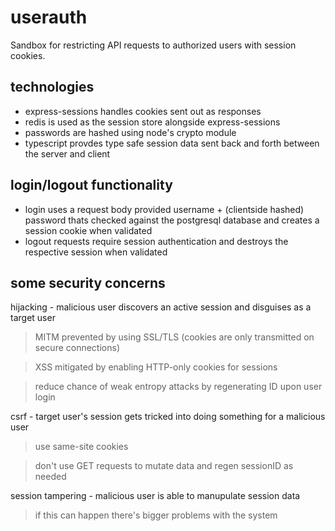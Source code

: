 # userauth

Sandbox for restricting API requests to authorized users with session cookies.

technologies
---
- express-sessions handles cookies sent out as responses
- redis is used as the session store alongside express-sessions
- passwords are hashed using node's crypto module
- typescript provdes type safe session data sent back and forth between the server and client

login/logout functionality
---
- login uses a request body provided username + (clientside hashed) password thats checked against the postgresql database and creates a session cookie when validated
- logout requests require session authentication and destroys the respective session when validated

some security concerns
---
hijacking - malicious user discovers an active session and disguises as a target user
> MITM prevented by using SSL/TLS (cookies are only transmitted on secure connections)

> XSS mitigated by enabling HTTP-only cookies for sessions

> reduce chance of weak entropy attacks by regenerating ID upon user login

csrf - target user's session gets tricked into doing something for a malicious user
> use same-site cookies

> don't use GET requests to mutate data and regen sessionID as needed

session tampering - malicious user is able to manupulate session data
> if this can happen there's bigger problems with the system
